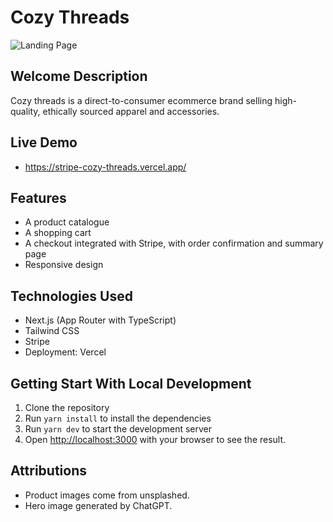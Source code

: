 # Cozy Threads

![Landing Page](./landing-page.png)

## Welcome Description

Cozy threads is a direct-to-consumer ecommerce brand selling high-quality, ethically sourced apparel and accessories.

## Live Demo

-   https://stripe-cozy-threads.vercel.app/

## Features

-   A product catalogue
-   A shopping cart
-   A checkout integrated with Stripe, with order confirmation and summary page
-   Responsive design

## Technologies Used

-   Next.js (App Router with TypeScript)
-   Tailwind CSS
-   Stripe
-   Deployment: Vercel

## Getting Start With Local Development

1. Clone the repository
2. Run `yarn install` to install the dependencies
3. Run `yarn dev` to start the development server
4. Open [http://localhost:3000](http://localhost:3000) with your browser to see the result.

## Attributions

-   Product images come from unsplashed.
-   Hero image generated by ChatGPT.
